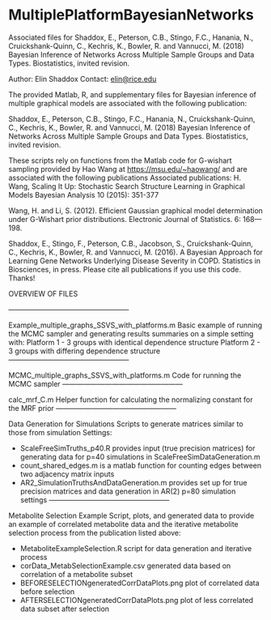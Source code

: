 # MultiplePlatformBayesianNetworks
Associated files for Shaddox, E., Peterson, C.B., Stingo, F.C., Hanania, N., Cruickshank-Quinn, C., Kechris, K., Bowler, R. and Vannucci, M. (2018) Bayesian Inference of Networks Across Multiple Sample Groups and Data Types. Biostatistics, invited revision.


Author: Elin Shaddox
Contact: elin@rice.edu

The provided Matlab, R, and supplementary files for Bayesian inference of multiple graphical models are associated with the following publication:

Shaddox, E., Peterson, C.B., Stingo, F.C., Hanania, N., Cruickshank-Quinn, C., Kechris, K., Bowler, R. and Vannucci, M. (2018) Bayesian Inference of Networks Across Multiple Sample Groups and Data Types. Biostatistics, invited revision.

These scripts rely on functions from the Matlab code for G-wishart sampling provided by Hao Wang at https://msu.edu/~haowang/ and are associated with the following publications
Associated publications:
H. Wang, Scaling It Up: Stochastic Search Structure Learning in Graphical Models Bayesian Analysis 10 (2015): 351-377

Wang, H. and Li, S. (2012). Efficient Gaussian graphical model determination
under G-Wishart prior distributions. Electronic Journal of Statistics.
6: 168—198.

Shaddox, E., Stingo, F., Peterson, C.B., Jacobson, S., Cruickshank-Quinn, C., Kechris, K., Bowler, R. and Vannucci, M. (2016). A Bayesian Approach for Learning Gene Networks Underlying Disease Severity in COPD. Statistics in Biosciences, in press.
Please cite all publications if you use this code. Thanks!

OVERVIEW OF FILES 

—————————————————

Example_multiple_graphs_SSVS_with_platforms.m
Basic example of running the MCMC sampler and generating results summaries on a simple setting with:
Platform 1 - 3 groups with identical dependence structure
Platform 2 - 3 groups with differing dependence structure
—————————————————

MCMC_multiple_graphs_SSVS_with_platforms.m
Code for running the MCMC sampler
—————————————————

calc_mrf_C.m
Helper function for calculating the normalizing constant for the MRF prior
—————————————————

Data Generation for Simulations
Scripts to generate matrices similar to those from simulation Settings:
- ScaleFreeSimTruths_p40.R provides input (true precision matrices) for generating data for p=40 simulations in ScaleFreeSimDataGeneration.m
- count_shared_edges.m is a matlab function for counting edges between two adjacency matrix inputs
- AR2_SimulationTruthsAndDataGeneration.m provides set up for true precision matrices and data generation in AR(2) p=80 simulation settings
—————————————————

Metabolite Selection Example
Script, plots, and generated data to provide an example of correlated metabolite data and the iterative metabolite selection process from the publication listed above:
- MetaboliteExampleSelection.R script for data generation and iterative process
- corData_MetabSelectionExample.csv generated data based on correlation of a metabolite subset
- BEFORESELECTIONgeneratedCorrDataPlots.png plot of correlated data before selection
- AFTERSELECTIONgeneratedCorrDataPlots.png plot of less correlated data subset after selection
